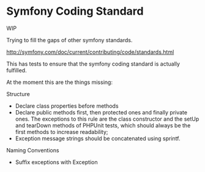 # Symfony Coding Standard

WIP

Trying to fill the gaps of other symfony standards.

http://symfony.com/doc/current/contributing/code/standards.html

This has tests to ensure that the symfony coding standard is actually fulfilled.

At the moment this are the things missing:

Structure
* Declare class properties before methods
* Declare public methods first, then protected ones and finally private ones.
The exceptions to this rule are the class constructor and the setUp and tearDown methods of PHPUnit tests,
which should always be the first methods to increase readability;
* Exception message strings should be concatenated using sprintf.

Naming Conventions
* Suffix exceptions with Exception
